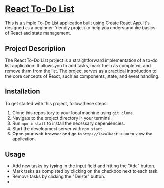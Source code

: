 # [React To-Do List](https://658909ed2ac87763eadd93b7--genuine-nasturtium-b244ac.netlify.app/)

This is a simple To-Do List application built using Create React App. It's designed as a beginner-friendly project to help you understand the basics of React and state management.

## Project Description

The React To-Do List project is a straightforward implementation of a to-do list application. It allows you to add tasks, mark them as completed, and remove them from the list. The project serves as a practical introduction to the core concepts of React, such as components, state, and event handling.

## Installation

To get started with this project, follow these steps:

1. Clone this repository to your local machine using `git clone`.
2. Navigate to the project directory in your terminal.
3. Run `npm install` to install the necessary dependencies.
4. Start the development server with `npm start`.
5. Open your web browser and go to `http://localhost:3000` to view the application.

## Usage

- Add new tasks by typing in the input field and hitting the "Add" button.
- Mark tasks as completed by clicking on the checkbox next to each task.
- Remove tasks by clicking the "Delete" button.
- 
